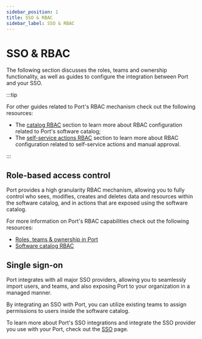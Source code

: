```yaml
---
sidebar_position: 1
title: SSO & RBAC
sidebar_label: SSO & RBAC
---
```


# SSO & RBAC

The following section discusses the roles, teams and ownership functionality, as well as guides to configure the integration between Port and your SSO.

:::tip

For other guides related to Port's RBAC mechanism check out the following resources:

- The [catalog RBAC](../build-your-software-catalog/set-catalog-rbac/set-catalog-rbac.md) section to learn more about RBAC configuration related to Port's software catalog;
- The [self-service actions RBAC](../create-self-service-experiences/set-self-service-actions-rbac/set-self-service-actions-rbac.md) section to learn more about RBAC configuration related to self-service actions and manual approval.

:::

## Role-based access control

Port provides a high granularity RBAC mechanism, allowing you to fully control who sees, modifies, creates and deletes data and resources within the software catalog, and in actions that are exposed using the software catalog.

For more information on Port's RBAC capabilities check out the following resources:

- [Roles, teams & ownership in Port](rbac/rbac.md)
- [Software catalog RBAC](../build-your-software-catalog/set-catalog-rbac/set-catalog-rbac.md)

## Single sign-on

Port integrates with all major SSO providers, allowing you to seamlessly import users, and teams, and also exposing Port to your organization in a managed manner.

By integrating an SSO with Port, you can utilize existing teams to assign permissions to users inside the software catalog.

To learn more about Port's SSO integrations and integrate the SSO provider you use with your Port, check out the [SSO](./sso-providers/sso-providers.md) page.
